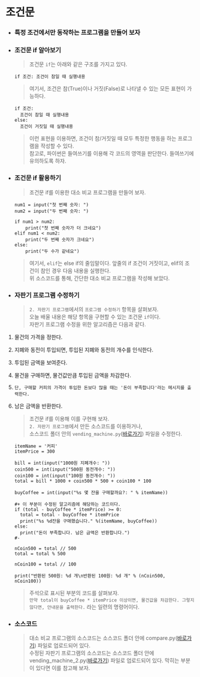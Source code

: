 # 조건문

-   ### 특정 조건에서만 동작하는 프로그램을 만들어 보자

-   ### 조건문 if 알아보기

    > 조건문 `if`는 아래와 같은 구조를 가지고 있다.

    ```{.python}
    if 조건: 조건이 참일 때 실행내용
    ```

    > 여기서, 조건은 참(True)이나 거짓(False)로 나타낼 수 있는 모든 표현이 가능하다.

    ```{.python}
    if 조건:
      조건이 참일 때 실행내용
    else:
      조건이 거짓일 때 실행내용
    ```

    > 이런 표현을 이용하면, 조건이 참/거짓일 때 모두 특정한 행동을 하는 프로그램을 작성할 수 있다.<br>
    > 참고로, 파이썬은 들여쓰기를 이용해 각 코드의 영역을 판단한다. 들여쓰기에 유의하도록 하자.

-   ### 조건문 if 활용하기

    > 조건문 if를 이용한 대소 비교 프로그램을 만들어 보자.

    ```{.python}
    num1 = input("첫 번째 숫자: ")
    num2 = input("두 번째 숫자: ")

    if num1 > num2:
        print("첫 번째 숫자가 더 크네요")
    elif num1 < num2:
        print("두 번째 숫자가 크네요")
    else:
        print("두 수가 같네요")
    ```

    > 여기서, `elif`는 else if의 줄임말이다. 앞줄의 if 조건이 거짓이고, elif의 조건이 참인 경우 다음 내용을 실행한다.<br>
    위 소스코드를 통해, 간단한 대소 비교 프로그램을 작성해 보았다.

-   ### 자판기 프로그램 수정하기

    > `2. 자판기 프로그램`에서의 `프로그램 수정하기` 항목을 살펴보자. <br>
    > 오늘 배울 내용은 해당 항목을 구현할 수 있는 조건문 `if`이다. <br>
    > 자판기 프로그램 수정을 위한 알고리즘은 다음과 같다.

1.  물건의 가격을 정한다.
2.  지폐와 동전이 투입되면, 투입된 지폐와 동전의 개수를 인식한다.
3.  투입된 금액을 보여준다.
4.  물건을 구매하면, 물건값만큼 투입된 금액을 차감한다.
5.  `단, 구매할 커피의 가격이 투입한 돈보다 많을 때는 '돈이 부족합니다'라는 메시지를 출력한다.`
6.  남은 금액을 반환한다.

    > 조건문 if를 이용해 이를 구현해 보자.<br>
    > `2. 자판기 프로그램`에서 만든 소스코드를 이용하거나,<br>
    > 소스코드 폴더 안의 `vending_machine.py`(<a href="https://github.com/boringariel/python/blob/master/%EC%86%8C%EC%8A%A4%EC%BD%94%EB%93%9C/vending_machine.py">바로가기</a>) 파일을 수정한다.

    ```{.python}
    itemName = '커피'
    itemPrice = 300

    bill = int(input("1000원 지폐개수: "))
    coin500 = int(input("500원 동전개수: "))
    coin100 = int(input("100원 동전개수: "))
    total = bill * 1000 + coin500 * 500 + coin100 * 100

    buyCoffee = int(input("%s 몇 잔을 구매할까요?: " % itemName))

    #+ 이 부분이 수정된 알고리즘에 해당하는 코드이다.
    if (total - buyCoffee * itemPrice) >= 0:
      total = total - buyCoffee * itemPrice
      print("%s %d잔을 구매했습니다." %(itemName, buyCoffee))
    else:
      print("돈이 부족합니다. 남은 금액은 반환합니다.")
    #-

    nCoin500 = total // 500
    total = total % 500

    nCoin100 = total // 100

    print("반환된 500원: %d 개\n반환된 100원: %d 개" % (nCoin500, nCoin100))
    ```

    > 주석으로 표시된 부분의 코드를 살펴보자.<br>
    > `만약 total이 buyCoffee * itemPrice 이상이면, 물건값을 차감한다. 그렇지 않다면, 안내문을 출력한다.` 라는 일련의 명령어이다.

-   ### 소스코드
    > 대소 비교 프로그램의 소스코드는 소스코드 폴더 안에 compare.py(<a href="https://github.com/boringariel/python/blob/master/lecture/%EC%86%8C%EC%8A%A4%EC%BD%94%EB%93%9C/compare.py">바로가기</a>) 파일로 업로드되어 있다.<br>
    수정된 자판기 프로그램의 소스코드는 소스코드 폴더 안에 vending_machine_2.py(<a href="https://github.com/boringariel/python/blob/master/lecture/%EC%86%8C%EC%8A%A4%EC%BD%94%EB%93%9C/vending_machine_2.py">바로가기</a>) 파일로 업로드되어 있다. 막히는 부분이 있다면 이를 참고해 보자.
